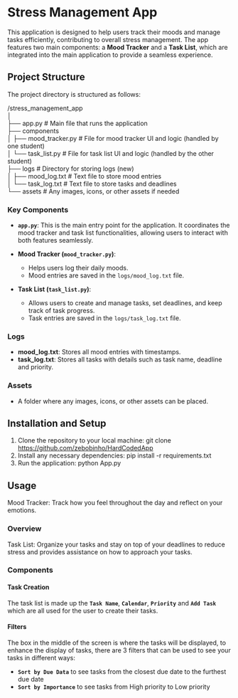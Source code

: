 # Stress Management App

This application is designed to help users track their moods and manage tasks efficiently, contributing to overall stress management. The app features two main components: a **Mood Tracker** and a **Task List**, which are integrated into the main application to provide a seamless experience.

## Project Structure

The project directory is structured as follows:


/stress_management_app<br>
│<br>
├── app.py                 # Main file that runs the application<br>
├── components<br>
│   ├── mood_tracker.py     # File for mood tracker UI and logic (handled by one student)<br>
│   └── task_list.py        # File for task list UI and logic (handled by the other student)<br>
├── logs                    # Directory for storing logs (new)<br>
│   ├── mood_log.txt        # Text file to store mood entries<br>
│   └── task_log.txt        # Text file to store tasks and deadlines<br>
└── assets                  # Any images, icons, or other assets if needed<br>


### Key Components

- **`app.py`**: This is the main entry point for the application. It coordinates the mood tracker and task list functionalities, allowing users to interact with both features seamlessly.
  
- **Mood Tracker (`mood_tracker.py`)**: 
  - Helps users log their daily moods.
  - Mood entries are saved in the `logs/mood_log.txt` file.
  
- **Task List (`task_list.py`)**: 
  - Allows users to create and manage tasks, set deadlines, and keep track of task progress.
  - Task entries are saved in the `logs/task_log.txt` file.

### Logs

- **mood_log.txt**: Stores all mood entries with timestamps.
- **task_log.txt**: Stores all tasks with details such as task name, deadline and priority.

### Assets

- A folder where any images, icons, or other assets can be placed.

## Installation and Setup

1. Clone the repository to your local machine:
   git clone https://github.com/zebobinho/HardCodedApp
2. Install any necessary dependencies:
   pip install -r requirements.txt
3. Run the application:
   python App.py

## Usage
Mood Tracker: Track how you feel throughout the day and reflect on your emotions.<br>

### Overview 
Task List: Organize your tasks and stay on top of your deadlines to reduce stress and provides assistance on how to approach your tasks.<br>
### Components
#### Task Creation
The task list is made up the **`Task Name`**, **`Calendar`**, **`Priority`** and **`Add Task`** which are all used for the user to create their tasks. <br>
#### Filters
The box in the middle of the screen is where the tasks will be displayed, to enhance the display of tasks, there are 3 filters that can be used to see your tasks in different ways:<br>
- **`Sort by Due Data`** to see tasks from the closest due date to the furthest due date
- **`Sort by Importance`** to see tasks from High priority to Low priority


